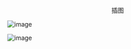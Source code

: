 <p align="center">插图</p>

![image](http://pic.wenku8.com/pictures/2/2740/107279/133383.jpg)

![image](http://pic.wenku8.com/pictures/2/2740/107279/133384.jpg)

